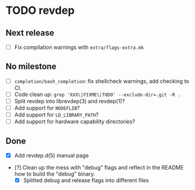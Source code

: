 TODO revdep
===========


Next release
------------

- [ ] Fix compilation warnings with `extra/flags-extra.mk`

No milestone
------------

- [ ] `completion/bash_completion`: fix shellcheck warnings, add
  checking to CI.
- [ ] Code clean up: `grep 'XXX\|FIXME\|TODO' --exclude-dir=.git -R .`
- [ ] Split revdep into librevdep(3) and revdep(1)?
- [ ] Add support for `NODEFLIB`?
- [ ] Add support for `LD_LIBRARY_PATH`?
- [ ] Add support for hardware capability directories?

Done
----

- [x] Add revdep.d(5) manual page
- [?] Clean up the mess with "debug" flags and reflect in the README
  how to build the "debug" binary.
  - [x] Splitted debug and release flags into different files
